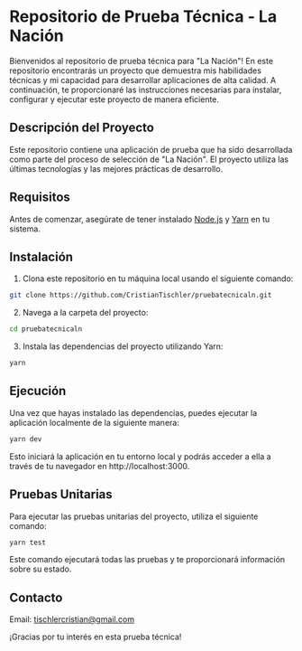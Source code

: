 # Repositorio de Prueba Técnica - La Nación

Bienvenidos al repositorio de prueba técnica para "La Nación"! En este repositorio encontrarás un proyecto que demuestra mis habilidades técnicas y mi capacidad para desarrollar aplicaciones de alta calidad. A continuación, te proporcionaré las instrucciones necesarias para instalar, configurar y ejecutar este proyecto de manera eficiente.

## Descripción del Proyecto

Este repositorio contiene una aplicación de prueba que ha sido desarrollada como parte del proceso de selección de "La Nación". El proyecto utiliza las últimas tecnologías y las mejores prácticas de desarrollo.

## Requisitos

Antes de comenzar, asegúrate de tener instalado [Node.js](https://nodejs.org/en) y [Yarn](https://yarnpkg.com/) en tu sistema.

## Instalación

1. Clona este repositorio en tu máquina local usando el siguiente comando:

```bash
git clone https://github.com/CristianTischler/pruebatecnicaln.git
```

2. Navega a la carpeta del proyecto:

```bash
cd pruebatecnicaln
```

3. Instala las dependencias del proyecto utilizando Yarn:

```bash
yarn
```

## Ejecución

Una vez que hayas instalado las dependencias, puedes ejecutar la aplicación localmente de la siguiente manera:

```bash
yarn dev
```

Esto iniciará la aplicación en tu entorno local y podrás acceder a ella a través de tu navegador en http://localhost:3000.

## Pruebas Unitarias

Para ejecutar las pruebas unitarias del proyecto, utiliza el siguiente comando:

```bash
yarn test
```

Este comando ejecutará todas las pruebas y te proporcionará información sobre su estado.

## Contacto

Email: tischlercristian@gmail.com

¡Gracias por tu interés en esta prueba técnica!
